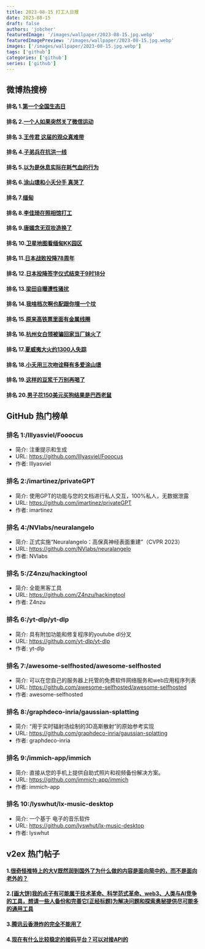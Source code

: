 ```yaml
---
title: 2023-08-15 打工人日报
date: 2023-08-15
draft: false
authors: 'jobcher'
featuredImage: '/images/wallpaper/2023-08-15.jpg.webp'
featuredImagePreview: '/images/wallpaper/2023-08-15.jpg.webp'
images: ['/images/wallpaper/2023-08-15.jpg.webp']
tags: ['github']
categories: ['github']
series: ['github']
---
```


## 微博热搜榜

#### 排名 1.[第一个全国生态日](https://s.weibo.com/weibo?q=第一个全国生态日)
#### 排名 2.[一个人如果突然关了微信运动](https://s.weibo.com/weibo?q=一个人如果突然关了微信运动)
#### 排名 3.[王传君 这届的观众真难带](https://s.weibo.com/weibo?q=王传君这届的观众真难带)
#### 排名 4.[子弟兵在抗洪一线](https://s.weibo.com/weibo?q=子弟兵在抗洪一线)
#### 排名 5.[以为是休息实际在耗气血的行为](https://s.weibo.com/weibo?q=以为是休息实际在耗气血的行为)
#### 排名 6.[涂山璟和小夭分手 真哭了](https://s.weibo.com/weibo?q=涂山璟和小夭分手真哭了)
#### 排名 7.[缅甸](https://s.weibo.com/weibo?q=缅甸)
#### 排名 8.[李佳琦在照相馆打工](https://s.weibo.com/weibo?q=李佳琦在照相馆打工)
#### 排名 9.[唐嫣念无双妆造换了](https://s.weibo.com/weibo?q=唐嫣念无双妆造换了)
#### 排名 10.[卫星地图看缅甸KK园区](https://s.weibo.com/weibo?q=卫星地图看缅甸KK园区)
#### 排名 11.[日本战败投降78周年](https://s.weibo.com/weibo?q=日本战败投降78周年)
#### 排名 12.[日本投降签字仪式结束于9时18分](https://s.weibo.com/weibo?q=日本投降签字仪式结束于9时18分)
#### 排名 13.[梁田自曝遭性骚扰](https://s.weibo.com/weibo?q=梁田自曝遭性骚扰)
#### 排名 14.[我啥档次啊也配跟你埋一个坟](https://s.weibo.com/weibo?q=我啥档次啊也配跟你埋一个坟)
#### 排名 15.[原来高铁票里面有金属线圈](https://s.weibo.com/weibo?q=原来高铁票里面有金属线圈)
#### 排名 16.[杭州女白领被骗回家当厂妹火了](https://s.weibo.com/weibo?q=杭州女白领被骗回家当厂妹火了)
#### 排名 17.[夏威夷大火约1300人失踪](https://s.weibo.com/weibo?q=夏威夷大火约1300人失踪)
#### 排名 18.[小夭用三次吻诠释有多爱涂山璟](https://s.weibo.com/weibo?q=小夭用三次吻诠释有多爱涂山璟)
#### 排名 19.[这样的豆浆千万别再喝了](https://s.weibo.com/weibo?q=这样的豆浆千万别再喝了)
#### 排名 20.[男子花150美元买狗结果是巴西老鼠](https://s.weibo.com/weibo?q=男子花150美元买狗结果是巴西老鼠)
## GitHub 热门榜单

### 排名 1:/lllyasviel/Fooocus
- 简介: 注重提示和生成
- URL: https://github.com/lllyasviel/Fooocus
- 作者: lllyasviel 

### 排名 2:/imartinez/privateGPT
- 简介: 使用GPT的功能与您的文档进行私人交互，100%私人，无数据泄露
- URL: https://github.com/imartinez/privateGPT
- 作者: imartinez 

### 排名 4:/NVlabs/neuralangelo
- 简介: 正式实施“Neuralangelo：高保真神经表面重建”（CVPR 2023）
- URL: https://github.com/NVlabs/neuralangelo
- 作者: NVlabs 

### 排名 5:/Z4nzu/hackingtool
- 简介: 全能黑客工具
- URL: https://github.com/Z4nzu/hackingtool
- 作者: Z4nzu 

### 排名 6:/yt-dlp/yt-dlp
- 简介: 具有附加功能和修复程序的youtube dl分叉
- URL: https://github.com/yt-dlp/yt-dlp
- 作者: yt-dlp 

### 排名 7:/awesome-selfhosted/awesome-selfhosted
- 简介: 可以在您自己的服务器上托管的免费软件网络服务和web应用程序列表
- URL: https://github.com/awesome-selfhosted/awesome-selfhosted
- 作者: awesome-selfhosted 

### 排名 8:/graphdeco-inria/gaussian-splatting
- 简介: “用于实时辐射场绘制的3D高斯散射”的原始参考实现
- URL: https://github.com/graphdeco-inria/gaussian-splatting
- 作者: graphdeco-inria 

### 排名 9:/immich-app/immich
- 简介: 直接从您的手机上提供自助式照片和视频备份解决方案。
- URL: https://github.com/immich-app/immich
- 作者: immich-app 

### 排名 10:/lyswhut/lx-music-desktop
- 简介: 一个基于 电子的音乐软件
- URL: https://github.com/lyswhut/lx-music-desktop
- 作者: lyswhut 

## v2ex 热门帖子

#### 1.[很奇怪推特上的大V既然润到国外了为什么做的内容是面向简中的，而不是面向老外的？](https://www.v2ex.com/t/965321#reply3)
#### 2.[[画大饼]我的点子有可能属于技术革命、科学范式革命、web3、人类与AI竞争的工具，想请一些人备份和完善它[正经标题]为解决问题和探索奥秘提供尽可能多的通用工具](https://www.v2ex.com/t/965320#reply2)
#### 3.[腾讯云香港炸的完全不能用了](https://www.v2ex.com/t/965322#reply0)
#### 4.[现在有什么比较稳定的接码平台？可以对接API的](https://www.v2ex.com/t/965323#reply0)
